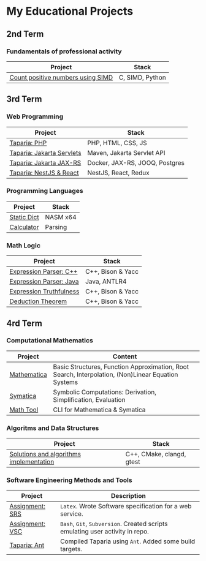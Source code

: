 # My Educational Projects

## 2nd Term

### Fundamentals of professional activity

| Project                                                                                             | Stack           |
| --------------------------------------------------------------------------------------------------- | --------------- |
| [Count positive numbers using SIMD](https://github.com/vityaman-edu/fpa-example-simd-python-module) | C, SIMD, Python |

## 3rd Term

### Web Programming
| Project                                                                           | Stack                          |
| --------------------------------------------------------------------------------- | ------------------------------ |
| [Taparia: PHP](https://github.com/vityaman-edu/web-taparia-php)                   | PHP, HTML, CSS, JS             |
| [Taparia: Jakarta Servlets](https://github.com/vityaman-edu/web-taparia-servlets) | Maven, Jakarta Servlet API     |
| [Taparia: Jakarta JAX-RS](https://github.com/vityaman-edu/web-taparia-jakarta)    | Docker, JAX-RS, JOOQ, Postgres |
| [Taparia: NestJS & React](https://github.com/vityaman-edu/web-taparia-nest-react) | NestJS, React, Redux           |

### Programming Languages
| Project                                                                                   | Stack    |
| ----------------------------------------------------------------------------------------- | -------- |
| [Static Dict](https://github.com/vityaman-edu/prog-langs-asm-static-dict)                 | NASM x64 |
| [Calculator](https://github.com/vityaman-edu/prog-langs-arithmetic-expression-calculator) | Parsing  |

### Math Logic
| Project                                                                                       | Stack             |
| --------------------------------------------------------------------------------------------- | ----------------- |
| [Expression Parser: C++](https://github.com/vityaman-edu/math-logic-expression-parser-cpp)    | C++, Bison & Yacc |
| [Expression Parser: Java](https://github.com/vityaman-edu/math-logic-expression-parser-java)  | Java, ANTLR4      |
| [Expression Truthfulness](https://github.com/vityaman-edu/math-logic-expression-truthfulness) | C++, Bison & Yacc |
| [Deduction Theorem](https://github.com/vityaman-edu/math-logic-deduction-theorem)             | C++, Bison & Yacc |

## 4rd Term

### Сomputational Mathematics
| Project                                                                           | Content                                                                                            |
| --------------------------------------------------------------------------------- | -------------------------------------------------------------------------------------------------- |
| [Mathematica](https://github.com/vityaman-edu/math-tool/tree/dev/src/Mathematica) | Basic Structures, Function Approximation, Root Search, Interpolation, (Non)Linear Equation Systems |
| [Symatica](https://github.com/vityaman-edu/math-tool/tree/dev/src/Symatica)       | Symbolic Computations: Derivation, Simplification, Evaluation                                      |
| [Math Tool](https://github.com/vityaman-edu/math-tool/tree/dev/src/App)           | CLI for Mathematica & Symatica                                                                     |

### Algoritms and Data Structures
| Project                                                                                               | Stack                     |
| ----------------------------------------------------------------------------------------------------- | ------------------------- |
| [Solutions and algorithms implementation](https://github.com/vityaman-edu/algorithms-data-structures) | C++, CMake, clangd, gtest |

### Software Engineering Methods and Tools
| Project                                                                | Description                                                             |
| ---------------------------------------------------------------------- | ----------------------------------------------------------------------- |
| [Assignment: SRS](https://github.com/vityaman-edu/semt-assignment-srs) | `Latex`. Wrote Software specification for a web service.                  |
| [Assignment: VSC](https://github.com/vityaman-edu/semt-assigment-vcs)  | `Bash`, `Git`, `Subversion`. Created scripts emulating user activity in repo. |
| [Taparia: Ant](https://github.com/vityaman-edu/semt-taparia-ant)       | Compiled Taparia using `Ant`. Added some build targets.                   |
